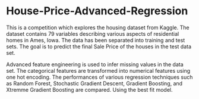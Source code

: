 # House-Price-Advanced-Regression

This is a competition which explores the housing dataset from Kaggle. The dataset contains 79 variables describing various aspects of residential homes in Ames, Iowa. The data has been separated into training and test sets. The goal is to predict the final Sale Price of the houses in the test data set.

Advanced feature engineering is used to infer missing values in the data set. The categorical features are transformed into numerical features using one hot encoding. The performances of various regression techniques such as Random Forest, Stochastic Gradient Descent, Gradient Boosting, and Xtremme Gradient Boosting are compared. Using the best fit model.
